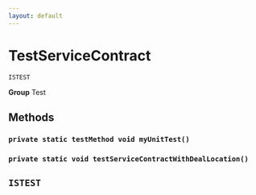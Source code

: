 ```yaml
---
layout: default
---
```

# TestServiceContract

`ISTEST`



**Group** Test

## Methods
### `private static testMethod void myUnitTest()`
### `private static void testServiceContractWithDealLocation()`

`ISTEST`
---
